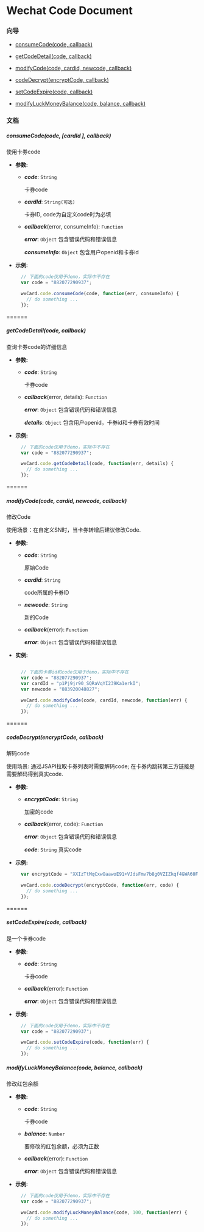 Wechat Code Document
======================

### 向导

- [consumeCode(code, callback)](#consumecodecode-callback)

- [getCodeDetail(code, callback)](#getcodedetailcode-callback)

- [modifyCode(code, cardid, newcode, callback)](#modifycodecode-cardid-newcode-callback)

- [codeDecrypt(encryptCode, callback)](#codedecryptencryptcode-callback)

- [setCodeExpire(code, callback)](#setcodeexpirecode-callback)

- [modifyLuckMoneyBalance(code, balance, callback)](#modifyluckmoneybalancecode-balance-callback)


### 文档

##### consumeCode(code, [cardId ], callback)

使用卡券code

- **参数:**

    - ***code***: `String`

      卡券code

    - ***cardId***: `String(可选)`

      卡券ID, code为自定义code时为必填

    - ***callback***(error, consumeInfo): `Function`

        ***error***: `Object` 包含错误代码和错误信息

        ***consumeInfo***: `Object` 包含用户openid和卡券id

- **示例:**

    ```javascript
      // 下面的code仅用于demo，实际中不存在
      var code = "882077290937";

      wxCard.code.consumeCode(code, function(err, consumeInfo) {
        // do something ...
      });
    ```

======


##### getCodeDetail(code, callback)

查询卡券code的详细信息

- **参数:**

    - ***code***: `String`

      卡券code

    - ***callback***(error, details): `Function`

        ***error***: `Object` 包含错误代码和错误信息

        ***details***: `Object` 包含用户openid，卡券id和卡券有效时间


- **示例:**

    ```javascript
      // 下面的code仅用于demo，实际中不存在
      var code = "882077290937";

      wxCard.code.getCodeDetail(code, function(err, details) {
        // do something ...
      });

    ```

======

##### modifyCode(code, cardid, newcode, callback)

修改Code

使用场景：在自定义SN时，当卡券转增后建议修改Code.

- **参数:**

    - ***code***: `String`

      原始Code

    - ***cardid***: `String`

      code所属的卡券ID

    - ***newcode***: `String`

      新的Code

    - ***callback***(error): `Function`

        ***error***: `Object` 包含错误代码和错误信息

- **实例:**

    ```javascript

      // 下面的卡券id和code仅用于demo，实际中不存在
      var code = "882077290937";
      var cardId = "p1Pj9jr90_SQRaVqYI239Ka1erkI";
      var newcode = "883920048827";

      wxCard.code.modifyCode(code, cardId, newcode, function(err) {
        // do something ...
      });
    ```

======

##### codeDecrypt(encryptCode, callback)

解码code

使用场景: 通过JSAPI拉取卡券列表时需要解码code; 在卡券内跳转第三方链接是需要解码得到真实code.

- **参数:**

    - ***encryptCode***: `String`

      加密的code

    - ***callback***(error, code): `Function`

        ***error***: `Object` 包含错误代码和错误信息

        ***code***: `String` 真实code

- **示例:**

    ```javascript
      var encryptCode = "XXIzTtMqCxwOaawoE91+VJdsFmv7b8g0VZIZkqf4GWA60Fzpc8ksZ/5ZZ0DVkXdE";

      wxCard.code.codeDecrypt(encryptCode, function(err, code) {
        // do something ...
      });
    ```

======

##### setCodeExpire(code, callback)

是一个卡券code

- **参数:**

    - ***code***: `String`

      卡券code

    - ***callback***(error): `Function`

        ***error***: `Object` 包含错误代码和错误信息

- **示例:**

    ```javascript
      // 下面的code仅用于demo，实际中不存在
      var code = "882077290937";

      wxCard.code.setCodeExpire(code, function(err) {
        // do something ...
      });
    ```

##### modifyLuckMoneyBalance(code, balance, callback)

修改红包余额

- **参数:**

    - ***code***: `String`

      卡券code

    - ***balance***: `Number`

      要修改的红包余额，必须为正数

    - ***callback***(error): `Function`

        ***error***: `Object` 包含错误代码和错误信息

- **示例:**

    ```javascript
      // 下面的code仅用于demo，实际中不存在
      var code = "882077290937";

      wxCard.code.modifyLuckMoneyBalance(code, 100, function(err) {
        // do something ...
      });
    ```